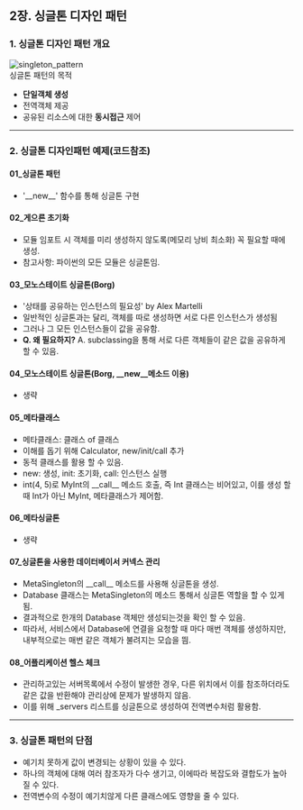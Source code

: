 ## 2장. 싱글톤 디자인 패턴

### 1. 싱글톤 디자인 패턴 개요

![singleton_pattern](https://user-images.githubusercontent.com/81678439/158103374-8ddf452f-a7b0-4b71-985e-f95810f4d3cd.png)  
 싱글톤 패턴의 목적

- **단일객체 생성**
- 전역객체 제공
- 공유된 리소스에 대한 **동시접근** 제어

---

### 2. 싱글톤 디자인패턴 예제(코드참조)

#### 01\_싱글톤 패턴

- '\_\_new\_\_' 함수를 통해 싱글톤 구현

#### 02\_게으른 초기화

- 모듈 임포트 시 객체를 미리 생성하지 않도록(메모리 낭비 최소화) 꼭 필요할 때에 생성.
- 참고사항: 파이썬의 모든 모듈은 싱글톤임.

#### 03\_모노스테이트 싱글톤(Borg)

- '상태를 공유하는 인스턴스의 필요성' by Alex Martelli
- 일반적인 싱글톤과는 달리, 객체를 따로 생성하면 서로 다른 인스턴스가 생성됨
- 그러나 그 모든 인스턴스들이 값을 공유함.
- **Q. 왜 필요하지?** A. subclassing을 통해 서로 다른 객체들이 같은 값을 공유하게 할 수 있음.

#### 04\_모노스테이트 싱글톤(Borg, \_\_new\_\_메소드 이용)

- 생략

#### 05\_메타클래스

- 메타클래스: 클래스 of 클래스
- 이해를 돕기 위해 Calculator, new/init/call 추가
- 동적 클래스를 활용 할 수 있음.
- new: 생성, init: 초기화, call: 인스턴스 실행
- int(4, 5)로 MyInt의 \_\_call\_\_ 메소드 호출, 즉 Int 클래스는 비어있고, 이를 생성 할 때 Int가 아닌 MyInt, 메타클래스가 제어함.

#### 06\_메타싱글톤

- 생략

#### 07\_싱글톤을 사용한 데이터베이서 커넥스 관리

- MetaSingleton의 \_\_call\_\_ 메소드를 사용해 싱글톤을 생성.
- Database 클래스는 MetaSingleton의 메소드 통해서 싱글톤 역할을 할 수 있게 됨.
- 결과적으로 한개의 Database 객체만 생성되는것을 확인 할 수 있음.
- 따라서, 서비스에서 Database에 연결을 요청할 때 마다 매번 객체를 생성하지만, 내부적으로는 매번 같은 객체가 불려지는 모습을 띔.

#### 08\_어플리케이션 헬스 체크

- 관리하고있는 서버목록에서 수정이 발생한 경우, 다른 위치에서 이를 참조하더라도 같은 값을 반환해야 관리상에 문제가 발생하지 않음.
- 이를 위해 \_servers 리스트를 싱글톤으로 생성하여 전역변수처럼 활용함.

---

### 3. 싱글톤 패턴의 단점

- 예기치 못하게 값이 변경되는 상황이 있을 수 있다.
- 하나의 객체에 대해 여러 참조자가 다수 생기고, 이에따라 복잡도와 결합도가 높아질 수 있다.
- 전역변수의 수정이 예기치않게 다른 클래스에도 영향을 줄 수 있다.
